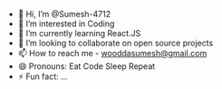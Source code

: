 - 👋 Hi, I’m @Sumesh-4712
- 👀 I’m interested in Coding
- 🌱 I’m currently learning React.JS
- 💞️ I’m looking to collaborate on open source projects
- 📫 How to reach me - wooddasumesh@gmail.com
- 😄 Pronouns: Eat Code Sleep Repeat
- ⚡ Fun fact: ...

<!---
Sumesh-4712/Sumesh-4712 is a ✨ special ✨ repository because its `README.md` (this file) appears on your GitHub profile.
You can click the Preview link to take a look at your changes.
--->
